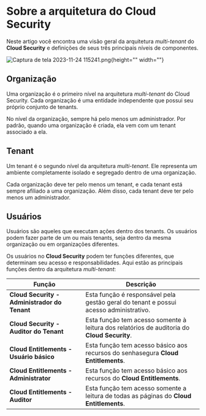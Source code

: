 # Sobre a arquitetura do Cloud Security

Neste artigo você encontra uma visão geral da arquitetura *multi-tenant* do **Cloud Security** e definições de seus três principais níveis de componentes.

![Captura de tela 2023-11-24 115241.png](https://cdn.document360.io/5a1d58df-64ce-42a2-8b23-688477d32f33/Images/Documentation/Captura%20de%20tela%202023-11-24%20115241.png){height="" width=""}

## Organização
Uma organização é o primeiro nível na arquitetura *multi-tenant* do Cloud Security. Cada organização é uma entidade independente que possui seu próprio conjunto de tenants.

No nível da organização, sempre há pelo menos um administrador. Por padrão, quando uma organização é criada, ela vem com um tenant associado a ela.

## Tenant
Um tenant é o segundo nível da arquitetura *multi-tenant*. Ele representa um ambiente completamente isolado e segregado dentro de uma organização.

Cada organização deve ter pelo menos um tenant, e cada tenant está sempre afiliado a uma organização. Além disso, cada tenant deve ter pelo menos um administrador.

## Usuários
Usuários são aqueles que executam ações dentro dos tenants. Os usuários podem fazer parte de um ou mais tenants, seja dentro da mesma organização ou em organizações diferentes.

Os usuários no **Cloud Security** podem ter funções diferentes, que determinam seu acesso e responsabilidades. Aqui estão as principais funções dentro da arquitetura *multi-tenant*:

| **Função** | **Descrição** |
| --- | --- |
| **Cloud Security - Administrador do Tenant** | Esta função é responsável pela gestão geral do tenant e possui acesso administrativo.  |
| **Cloud Security - Auditor do Tenant** | Esta função tem acesso somente à leitura dos relatórios de auditoria do **Cloud Security**. |
| **Cloud Entitlements - Usuário básico** | Esta função tem acesso básico aos recursos do senhasegura **Cloud Entitlements**. |
| **Cloud Entitlements - Administrator** | Esta função tem acesso básico aos recursos do **Cloud Entitlements**. |
| **Cloud Entitlements - Auditor** | Esta função tem acesso somente a leitura de todas as páginas do **Cloud Entitlements**. |
